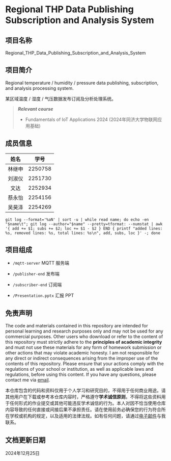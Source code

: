 # Regional THP Data Publishing Subscription and Analysis System

## 项目名称

Regional_THP_Data_Publishing_Subscription_and_Analysis_System

## 项目简介

Regional temperature / humidity / pressure data publishing, subscription, and analysis processing system.

某区域温度 / 湿度 / 气压数据发布订阅及分析处理系统。

> ***Relevant course***
> * Fundamentals of IoT Applications 2024 (2024年同济大学物联网应用基础)

## 成员信息

| 姓名 | 学号 |
| :---: | :---: |
| 林继申 | 2250758 |
| 刘淑仪 | 2251730 |
| 文达 | 2252934 |
| 蔡永怡 | 2254156 |
| 吴昊泽 | 2254269 |

```
git log --format='%aN' | sort -u | while read name; do echo -en "$name\t"; git log --author="$name" --pretty=tformat: --numstat | awk '{ add += $1; subs += $2; loc += $1 - $2 } END { printf "added lines: %s, removed lines: %s, total lines: %s\n", add, subs, loc }' -; done
```

## 项目组成

* `/mqtt-server`
MQTT 服务端

* `/publisher-end`
发布端

* `/subscriber-end`
订阅端

* `/Presentation.pptx`
汇报 PPT

## 免责声明

The code and materials contained in this repository are intended for personal learning and research purposes only and may not be used for any commercial purposes. Other users who download or refer to the content of this repository must strictly adhere to the **principles of academic integrity** and must not use these materials for any form of homework submission or other actions that may violate academic honesty. I am not responsible for any direct or indirect consequences arising from the improper use of the contents of this repository. Please ensure that your actions comply with the regulations of your school or institution, as well as applicable laws and regulations, before using this content. If you have any questions, please contact me via [email](mailto:minmuslin@outlook.com).

本仓库包含的代码和资料仅用于个人学习和研究目的，不得用于任何商业用途。请其他用户在下载或参考本仓库内容时，严格遵守**学术诚信原则**，不得将这些资料用于任何形式的作业提交或其他可能违反学术诚信的行为。本人对因不恰当使用仓库内容导致的任何直接或间接后果不承担责任。请在使用前务必确保您的行为符合所在学校或机构的规定，以及适用的法律法规。如有任何问题，请通过[电子邮件](mailto:minmuslin@outlook.com)与我联系。

## 文档更新日期

2024年12月25日
